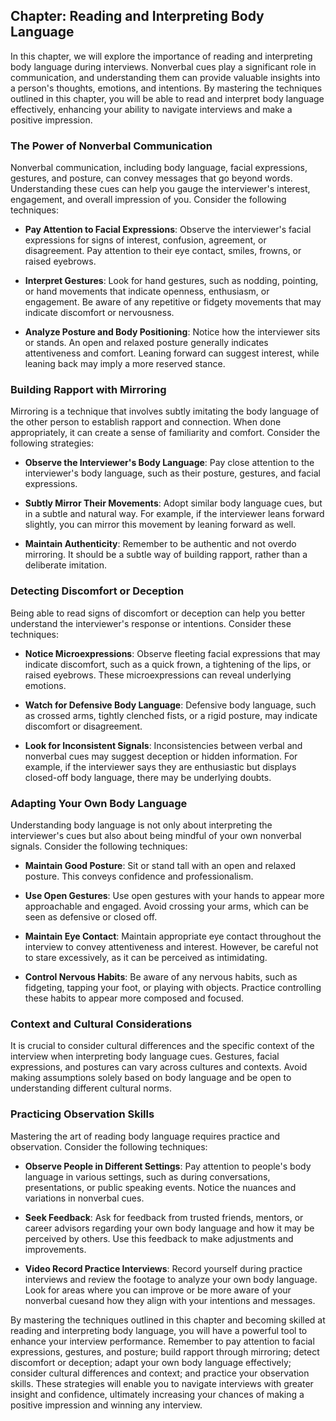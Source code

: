 Chapter: Reading and Interpreting Body Language
-----------------------------------------------

In this chapter, we will explore the importance of reading and interpreting body language during interviews. Nonverbal cues play a significant role in communication, and understanding them can provide valuable insights into a person's thoughts, emotions, and intentions. By mastering the techniques outlined in this chapter, you will be able to read and interpret body language effectively, enhancing your ability to navigate interviews and make a positive impression.

### The Power of Nonverbal Communication

Nonverbal communication, including body language, facial expressions, gestures, and posture, can convey messages that go beyond words. Understanding these cues can help you gauge the interviewer's interest, engagement, and overall impression of you. Consider the following techniques:

* **Pay Attention to Facial Expressions**: Observe the interviewer's facial expressions for signs of interest, confusion, agreement, or disagreement. Pay attention to their eye contact, smiles, frowns, or raised eyebrows.

* **Interpret Gestures**: Look for hand gestures, such as nodding, pointing, or hand movements that indicate openness, enthusiasm, or engagement. Be aware of any repetitive or fidgety movements that may indicate discomfort or nervousness.

* **Analyze Posture and Body Positioning**: Notice how the interviewer sits or stands. An open and relaxed posture generally indicates attentiveness and comfort. Leaning forward can suggest interest, while leaning back may imply a more reserved stance.

### Building Rapport with Mirroring

Mirroring is a technique that involves subtly imitating the body language of the other person to establish rapport and connection. When done appropriately, it can create a sense of familiarity and comfort. Consider the following strategies:

* **Observe the Interviewer's Body Language**: Pay close attention to the interviewer's body language, such as their posture, gestures, and facial expressions.

* **Subtly Mirror Their Movements**: Adopt similar body language cues, but in a subtle and natural way. For example, if the interviewer leans forward slightly, you can mirror this movement by leaning forward as well.

* **Maintain Authenticity**: Remember to be authentic and not overdo mirroring. It should be a subtle way of building rapport, rather than a deliberate imitation.

### Detecting Discomfort or Deception

Being able to read signs of discomfort or deception can help you better understand the interviewer's response or intentions. Consider these techniques:

* **Notice Microexpressions**: Observe fleeting facial expressions that may indicate discomfort, such as a quick frown, a tightening of the lips, or raised eyebrows. These microexpressions can reveal underlying emotions.

* **Watch for Defensive Body Language**: Defensive body language, such as crossed arms, tightly clenched fists, or a rigid posture, may indicate discomfort or disagreement.

* **Look for Inconsistent Signals**: Inconsistencies between verbal and nonverbal cues may suggest deception or hidden information. For example, if the interviewer says they are enthusiastic but displays closed-off body language, there may be underlying doubts.

### Adapting Your Own Body Language

Understanding body language is not only about interpreting the interviewer's cues but also about being mindful of your own nonverbal signals. Consider the following techniques:

* **Maintain Good Posture**: Sit or stand tall with an open and relaxed posture. This conveys confidence and professionalism.

* **Use Open Gestures**: Use open gestures with your hands to appear more approachable and engaged. Avoid crossing your arms, which can be seen as defensive or closed off.

* **Maintain Eye Contact**: Maintain appropriate eye contact throughout the interview to convey attentiveness and interest. However, be careful not to stare excessively, as it can be perceived as intimidating.

* **Control Nervous Habits**: Be aware of any nervous habits, such as fidgeting, tapping your foot, or playing with objects. Practice controlling these habits to appear more composed and focused.

### Context and Cultural Considerations

It is crucial to consider cultural differences and the specific context of the interview when interpreting body language cues. Gestures, facial expressions, and postures can vary across cultures and contexts. Avoid making assumptions solely based on body language and be open to understanding different cultural norms.

### Practicing Observation Skills

Mastering the art of reading body language requires practice and observation. Consider the following techniques:

* **Observe People in Different Settings**: Pay attention to people's body language in various settings, such as during conversations, presentations, or public speaking events. Notice the nuances and variations in nonverbal cues.

* **Seek Feedback**: Ask for feedback from trusted friends, mentors, or career advisors regarding your own body language and how it may be perceived by others. Use this feedback to make adjustments and improvements.

* **Video Record Practice Interviews**: Record yourself during practice interviews and review the footage to analyze your own body language. Look for areas where you can improve or be more aware of your nonverbal cuesand how they align with your intentions and messages.

By mastering the techniques outlined in this chapter and becoming skilled at reading and interpreting body language, you will have a powerful tool to enhance your interview performance. Remember to pay attention to facial expressions, gestures, and posture; build rapport through mirroring; detect discomfort or deception; adapt your own body language effectively; consider cultural differences and context; and practice your observation skills. These strategies will enable you to navigate interviews with greater insight and confidence, ultimately increasing your chances of making a positive impression and winning any interview.
